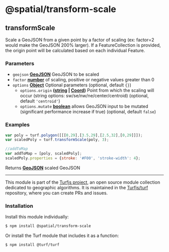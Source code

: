 # @spatial/transform-scale

<!-- Generated by documentation.js. Update this documentation by updating the source code. -->

## transformScale

Scale a GeoJSON from a given point by a factor of scaling (ex: factor=2 would make the GeoJSON 200% larger).
If a FeatureCollection is provided, the origin point will be calculated based on each individual Feature.

### Parameters

-   `geojson` **[GeoJSON][1]** GeoJSON to be scaled
-   `factor` **[number][2]** of scaling, positive or negative values greater than 0
-   `options` **[Object][3]** Optional parameters (optional, default `{}`)
    -   `options.origin` **([string][4] \| [Coord][5])** Point from which the scaling will occur (string options: sw/se/nw/ne/center/centroid) (optional, default `'centroid'`)
    -   `options.mutate` **[boolean][6]** allows GeoJSON input to be mutated (significant performance increase if true) (optional, default `false`)

### Examples

```javascript
var poly = turf.polygon([[[0,29],[3.5,29],[2.5,32],[0,29]]]);
var scaledPoly = turf.transformScale(poly, 3);

//addToMap
var addToMap = [poly, scaledPoly];
scaledPoly.properties = {stroke: '#F00', 'stroke-width': 4};
```

Returns **[GeoJSON][1]** scaled GeoJSON

[1]: https://tools.ietf.org/html/rfc7946#section-3

[2]: https://developer.mozilla.org/docs/Web/JavaScript/Reference/Global_Objects/Number

[3]: https://developer.mozilla.org/docs/Web/JavaScript/Reference/Global_Objects/Object

[4]: https://developer.mozilla.org/docs/Web/JavaScript/Reference/Global_Objects/String

[5]: https://tools.ietf.org/html/rfc7946#section-3.1.1

[6]: https://developer.mozilla.org/docs/Web/JavaScript/Reference/Global_Objects/Boolean

<!-- This file is automatically generated. Please don't edit it directly:
if you find an error, edit the source file (likely index.js), and re-run
./scripts/generate-readmes in the turf project. -->

---

This module is part of the [Turfjs project](http://turfjs.org/), an open source
module collection dedicated to geographic algorithms. It is maintained in the
[Turfjs/turf](https://github.com/Turfjs/turf) repository, where you can create
PRs and issues.

### Installation

Install this module individually:

```sh
$ npm install @spatial/transform-scale
```

Or install the Turf module that includes it as a function:

```sh
$ npm install @turf/turf
```
